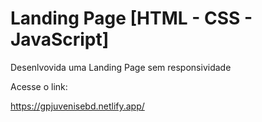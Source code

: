 # Landing Page [HTML - CSS - JavaScript]
 Desenlvovida uma Landing Page sem responsividade

<p>Acesse o link:</p>
<a href="https://gpjuvenisebd.netlify.app/" target="_blank"> https://gpjuvenisebd.netlify.app/</a>
